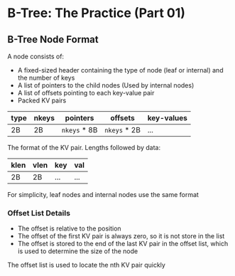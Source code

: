 # B-Tree: The Practice (Part 01)

## B-Tree Node Format

A node consists of:

- A fixed-sized header containing the type of node (leaf or internal) and the number of keys
- A list of pointers to the child nodes (Used by internal nodes)
- A list of offsets pointing to each key-value pair
- Packed KV pairs

| type | nkeys | pointers      | offsets       | key-values |
| ---- | ----- | ------------- | ------------- | ---------- |
| 2B   | 2B    | `nkeys` \* 8B | `nkeys` \* 2B | ...        |

The format of the KV pair. Lengths followed by data:

| klen | vlen | key | val |
| ---- | ---- | --- | --- |
| 2B   | 2B   | ... | ... |

For simplicity, leaf nodes and internal nodes use the same format

### Offset List Details

- The offset is relative to the position
- The offset of the first KV pair is always zero, so it is not store in the list
- The offset is stored to the end of the last KV pair in the offset list, which is
  used to determine the size of the node

The offset list is used to locate the nth KV pair quickly
